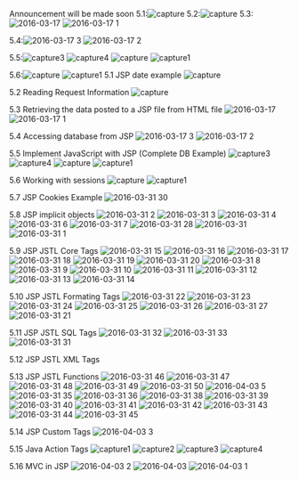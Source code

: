 Announcement will be made soon
5.1:![capture](https://cloud.githubusercontent.com/assets/16263300/14066483/307f60f6-f468-11e5-92eb-0111fa0c7762.PNG)
5.2:![capture](https://cloud.githubusercontent.com/assets/16263300/14066490/5a10f8c6-f468-11e5-89f4-8e92c0ab528f.PNG)
5.3:![2016-03-17](https://cloud.githubusercontent.com/assets/16263300/14066492/75619ef0-f468-11e5-8e98-27a213630023.png)
![2016-03-17 1](https://cloud.githubusercontent.com/assets/16263300/14066493/75666f98-f468-11e5-8d68-2d05dd4143c2.png)

5.4:![2016-03-17 3](https://cloud.githubusercontent.com/assets/16263300/14066495/96e0907c-f468-11e5-9ffe-203ad31c91d4.png)
![2016-03-17 2](https://cloud.githubusercontent.com/assets/16263300/14066496/96f7b108-f468-11e5-93d1-3b5656696dc2.png)

5.5:![capture3](https://cloud.githubusercontent.com/assets/16263300/14066499/bf8e88a8-f468-11e5-8b1e-c1a1703c45f1.PNG)
![capture4](https://cloud.githubusercontent.com/assets/16263300/14066500/bf900a20-f468-11e5-87f9-2b33451485d2.PNG)
![capture](https://cloud.githubusercontent.com/assets/16263300/14066501/bfa3c146-f468-11e5-8ccf-b298164012b1.PNG)
![capture1](https://cloud.githubusercontent.com/assets/16263300/14066502/bfa74136-f468-11e5-8a2a-ca19a86ff302.PNG)


5.6:![capture](https://cloud.githubusercontent.com/assets/16263300/14066507/e81ae226-f468-11e5-94e4-0b195c8cbd54.PNG)
![capture1](https://cloud.githubusercontent.com/assets/16263300/14066508/e85d539a-f468-11e5-933d-bfecdb55add8.PNG)
5.1 JSP date example
![capture](https://cloud.githubusercontent.com/assets/16263300/14066483/307f60f6-f468-11e5-92eb-0111fa0c7762.PNG)

5.2 Reading Request Information
![capture](https://cloud.githubusercontent.com/assets/16263300/14066490/5a10f8c6-f468-11e5-89f4-8e92c0ab528f.PNG)

5.3 Retrieving the data posted to a JSP file from HTML file
![2016-03-17](https://cloud.githubusercontent.com/assets/16263300/14066492/75619ef0-f468-11e5-8e98-27a213630023.png)
![2016-03-17 1](https://cloud.githubusercontent.com/assets/16263300/14066493/75666f98-f468-11e5-8d68-2d05dd4143c2.png)

5.4 Accessing database from JSP
![2016-03-17 3](https://cloud.githubusercontent.com/assets/16263300/14066495/96e0907c-f468-11e5-9ffe-203ad31c91d4.png)
![2016-03-17 2](https://cloud.githubusercontent.com/assets/16263300/14066496/96f7b108-f468-11e5-93d1-3b5656696dc2.png)

5.5 Implement JavaScript with JSP (Complete DB Example)
![capture3](https://cloud.githubusercontent.com/assets/16263300/14066499/bf8e88a8-f468-11e5-8b1e-c1a1703c45f1.PNG)
![capture4](https://cloud.githubusercontent.com/assets/16263300/14066500/bf900a20-f468-11e5-87f9-2b33451485d2.PNG)
![capture](https://cloud.githubusercontent.com/assets/16263300/14066501/bfa3c146-f468-11e5-8ccf-b298164012b1.PNG)
![capture1](https://cloud.githubusercontent.com/assets/16263300/14066502/bfa74136-f468-11e5-8a2a-ca19a86ff302.PNG)

5.6 Working with sessions
![capture](https://cloud.githubusercontent.com/assets/16263300/14066507/e81ae226-f468-11e5-94e4-0b195c8cbd54.PNG)
![capture1](https://cloud.githubusercontent.com/assets/16263300/14066508/e85d539a-f468-11e5-933d-bfecdb55add8.PNG)

5.7 JSP Cookies Example
![2016-03-31 30](https://cloud.githubusercontent.com/assets/16263300/14288777/d210d094-fb75-11e5-87c8-cf0560539dc5.png)

5.8 JSP implicit objects
![2016-03-31 2](https://cloud.githubusercontent.com/assets/16263300/14288828/fd4226aa-fb75-11e5-9d2a-5f5195487c7b.png)
![2016-03-31 3](https://cloud.githubusercontent.com/assets/16263300/14288829/fd45d2d2-fb75-11e5-912d-3422a51e8860.png)
![2016-03-31 4](https://cloud.githubusercontent.com/assets/16263300/14288830/fd487af0-fb75-11e5-9d88-4e84e8cc9959.png)
![2016-03-31 6](https://cloud.githubusercontent.com/assets/16263300/14288831/fd49f858-fb75-11e5-92bb-06450ffbed73.png)
![2016-03-31 7](https://cloud.githubusercontent.com/assets/16263300/14288833/fd4f0b2c-fb75-11e5-9d2a-1ce777667df5.png)
![2016-03-31 28](https://cloud.githubusercontent.com/assets/16263300/14288832/fd4a805c-fb75-11e5-8557-c5238565db7a.png)
![2016-03-31](https://cloud.githubusercontent.com/assets/16263300/14288834/fd76de5e-fb75-11e5-8fe7-1443a8604570.png)
![2016-03-31 1](https://cloud.githubusercontent.com/assets/16263300/14288835/fd79d712-fb75-11e5-8a1c-a0f8fc27f407.png)

5.9 JSP JSTL Core Tags 
![2016-03-31 15](https://cloud.githubusercontent.com/assets/16263300/14288916/4ce1efba-fb76-11e5-94aa-01277e570eb4.png)
![2016-03-31 16](https://cloud.githubusercontent.com/assets/16263300/14288917/4ce8b67e-fb76-11e5-8f54-79dedc744ecd.png)
![2016-03-31 17](https://cloud.githubusercontent.com/assets/16263300/14288920/4cea4eda-fb76-11e5-8ece-57c9c60350f0.png)
![2016-03-31 18](https://cloud.githubusercontent.com/assets/16263300/14288918/4ce98d06-fb76-11e5-8864-ee12b93a2d6b.png)
![2016-03-31 19](https://cloud.githubusercontent.com/assets/16263300/14288921/4cea9d72-fb76-11e5-8936-411404a07298.png)
![2016-03-31 20](https://cloud.githubusercontent.com/assets/16263300/14288919/4ce9fc28-fb76-11e5-8fae-b8daffd2e6d5.png)
![2016-03-31 8](https://cloud.githubusercontent.com/assets/16263300/14288922/4d16951c-fb76-11e5-9449-18eb6d8c271c.png)
![2016-03-31 9](https://cloud.githubusercontent.com/assets/16263300/14288923/4d1d3e08-fb76-11e5-88f5-b6ce576c35d9.png)
![2016-03-31 10](https://cloud.githubusercontent.com/assets/16263300/14288924/4d1ea432-fb76-11e5-92cb-d48b0e346e3b.png)
![2016-03-31 11](https://cloud.githubusercontent.com/assets/16263300/14288925/4d204a58-fb76-11e5-9fe9-b8f8e5d118cc.png)
![2016-03-31 12](https://cloud.githubusercontent.com/assets/16263300/14288927/4d2664ce-fb76-11e5-98e9-fc9f9f0c219a.png)
![2016-03-31 13](https://cloud.githubusercontent.com/assets/16263300/14288926/4d20e0bc-fb76-11e5-9e92-4239d041cb45.png)
![2016-03-31 14](https://cloud.githubusercontent.com/assets/16263300/14288928/4d4bde3e-fb76-11e5-88ae-25b8fe484078.png)

5.10 JSP JSTL Formating Tags
![2016-03-31 22](https://cloud.githubusercontent.com/assets/16263300/14289018/b4dafcce-fb76-11e5-9642-cf8368d60ebf.png)
![2016-03-31 23](https://cloud.githubusercontent.com/assets/16263300/14289020/b4dbfee4-fb76-11e5-9195-9f8036038fc0.png)
![2016-03-31 24](https://cloud.githubusercontent.com/assets/16263300/14289019/b4db7c58-fb76-11e5-9a3b-adc022e15447.png)
![2016-03-31 25](https://cloud.githubusercontent.com/assets/16263300/14289022/b4e000e8-fb76-11e5-9c3a-910d0c3bcb5e.png)
![2016-03-31 26](https://cloud.githubusercontent.com/assets/16263300/14289021/b4dd12d4-fb76-11e5-9c45-ad4beb74748a.png)
![2016-03-31 27](https://cloud.githubusercontent.com/assets/16263300/14289023/b4e4455e-fb76-11e5-882f-cae69f14a2f4.png)
![2016-03-31 21](https://cloud.githubusercontent.com/assets/16263300/14289024/b5127a28-fb76-11e5-8c55-5627779fc2f9.png)

5.11 JSP JSTL SQL Tags
![2016-03-31 32](https://cloud.githubusercontent.com/assets/16263300/14289089/01fd9098-fb77-11e5-8bf4-5e8a7b28a84e.png)
![2016-03-31 33](https://cloud.githubusercontent.com/assets/16263300/14289090/022c6a76-fb77-11e5-9459-f6dee6e84111.png)
![2016-03-31 31](https://cloud.githubusercontent.com/assets/16263300/14289091/0234061e-fb77-11e5-91d2-75878580c1b8.png)

5.12  JSP JSTL XML Tags 


5.13 JSP JSTL Functions
![2016-03-31 46](https://cloud.githubusercontent.com/assets/16263300/14289109/20825102-fb77-11e5-862b-8b887c15ef22.png)
![2016-03-31 47](https://cloud.githubusercontent.com/assets/16263300/14289111/20845c5e-fb77-11e5-864d-93cfc629d868.png)
![2016-03-31 48](https://cloud.githubusercontent.com/assets/16263300/14289110/20840948-fb77-11e5-969b-b47e40ded526.png)
![2016-03-31 49](https://cloud.githubusercontent.com/assets/16263300/14289112/2084fb32-fb77-11e5-8e06-86f97ddea3f5.png)
![2016-03-31 50](https://cloud.githubusercontent.com/assets/16263300/14289113/20856540-fb77-11e5-8020-ab37d16433a4.png)
![2016-04-03 5](https://cloud.githubusercontent.com/assets/16263300/14289114/20896726-fb77-11e5-8e9b-ea0802d25014.png)
![2016-03-31 35](https://cloud.githubusercontent.com/assets/16263300/14289115/20b621ee-fb77-11e5-8c8d-d68a91f1a723.png)
![2016-03-31 36](https://cloud.githubusercontent.com/assets/16263300/14289117/20ba3c0c-fb77-11e5-809d-b1e2703a03e3.png)
![2016-03-31 38](https://cloud.githubusercontent.com/assets/16263300/14289116/20b9b98a-fb77-11e5-8c8b-4b8c237b8090.png)
![2016-03-31 39](https://cloud.githubusercontent.com/assets/16263300/14289118/20bc1450-fb77-11e5-8c8f-b0776b72185f.png)
![2016-03-31 40](https://cloud.githubusercontent.com/assets/16263300/14289119/20bd6e22-fb77-11e5-914e-88c7335b61fe.png)
![2016-03-31 41](https://cloud.githubusercontent.com/assets/16263300/14289120/20c09ba6-fb77-11e5-8168-0bb28622d28d.png)
![2016-03-31 42](https://cloud.githubusercontent.com/assets/16263300/14289122/20ed682a-fb77-11e5-8cfc-1973ed36a35a.png)
![2016-03-31 43](https://cloud.githubusercontent.com/assets/16263300/14289123/20ee3354-fb77-11e5-9db3-b12ba74f30e0.png)
![2016-03-31 44](https://cloud.githubusercontent.com/assets/16263300/14289124/20ee98bc-fb77-11e5-8112-30fd61876704.png)
![2016-03-31 45](https://cloud.githubusercontent.com/assets/16263300/14289125/20f2d044-fb77-11e5-8fa6-2c7857187431.png)


5.14 JSP Custom Tags
![2016-04-03 3](https://cloud.githubusercontent.com/assets/16263300/14289258/9b75efea-fb77-11e5-96e6-51f094b5cb55.png)

5.15 Java Action Tags 
![capture1](https://cloud.githubusercontent.com/assets/16263300/14289310/d4db6d6e-fb77-11e5-84c5-7c2440b56634.PNG)
![capture2](https://cloud.githubusercontent.com/assets/16263300/14289307/d4d07fc6-fb77-11e5-8cc0-7f3dbbe430e5.PNG)
![capture3](https://cloud.githubusercontent.com/assets/16263300/14289309/d4d4f48e-fb77-11e5-8cb0-41cff1f820ab.PNG)
![capture4](https://cloud.githubusercontent.com/assets/16263300/14289308/d4d3fcfa-fb77-11e5-807f-4af091730b6c.PNG)

5.16 MVC in JSP
![2016-04-03 2](https://cloud.githubusercontent.com/assets/16263300/14289343/fc01355e-fb77-11e5-9794-448532ad7de0.png)
![2016-04-03](https://cloud.githubusercontent.com/assets/16263300/14289344/fc34fd4e-fb77-11e5-8b35-96f9a889ce3b.png)
![2016-04-03 1](https://cloud.githubusercontent.com/assets/16263300/14289345/fc3870e6-fb77-11e5-909c-b766abb07776.png)
